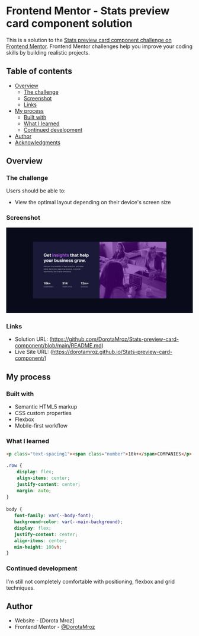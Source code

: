 # Frontend Mentor - Stats preview card component solution

This is a solution to the [Stats preview card component challenge on Frontend Mentor](https://www.frontendmentor.io/challenges/stats-preview-card-component-8JqbgoU62). Frontend Mentor challenges help you improve your coding skills by building realistic projects. 

## Table of contents

- [Overview](#overview)
  - [The challenge](#the-challenge)
  - [Screenshot](#screenshot)
  - [Links](#links)
- [My process](#my-process)
  - [Built with](#built-with)
  - [What I learned](#what-i-learned)
  - [Continued development](#continued-development)
- [Author](#author)
- [Acknowledgments](#acknowledgments)

## Overview

### The challenge

Users should be able to:

- View the optimal layout depending on their device's screen size

### Screenshot

![](images/ScreenshotDesktop.jpg)

### Links

- Solution URL: (https://github.com/DorotaMroz/Stats-preview-card-component/blob/main/README.md)
- Live Site URL: (https://dorotamroz.github.io/Stats-preview-card-component/)

## My process

### Built with

- Semantic HTML5 markup
- CSS custom properties
- Flexbox
- Mobile-first workflow


### What I learned

```html
<p class="text-spacing1"><span class="number">10k+</span>COMPANIES</p>
```
```css
.row {
    display: flex;
    align-items: center;
    justify-content: center;
    margin: auto;
}

body {
   font-family: var(--body-font);
   background-color: var(--main-background);
   display: flex;
   justify-content: center;
   align-items: center;
   min-height: 100vh;
}
```
### Continued development

I'm still not completely comfortable with positioning, flexbox and grid techniques.

## Author

- Website - [Dorota Mroz]
- Frontend Mentor - [@DorotaMroz](https://www.frontendmentor.io/profile/DorotaMroz)
